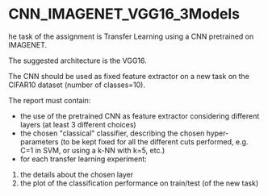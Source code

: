 # CNN_IMAGENET_VGG16_3Models
 
he task of the assignment is Transfer Learning using a CNN pretrained on IMAGENET.

The suggested architecture is the VGG16.

The CNN should be used as fixed feature extractor on a new task on the CIFAR10 dataset (number of classes=10). 

The report must contain:
- the use of the pretrained CNN as feature extractor considering different layers (at least 3 different choices)
- the chosen "classical" classifier, describing the chosen hyper-parameters (to be kept fixed for all the different cuts performed, e.g. C=1 in SVM, or using a k-NN with k=5, etc.)
- for each transfer learning experiment:

1. the details about the chosen layer
2. the plot of the classification performance on train/test (of the new task)
